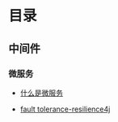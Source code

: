 # 目录

## 中间件

### 微服务

+ [什么是微服务](microService/microService.md/)

+ [fault tolerance-resilience4j](microService/resilience4j.md)
